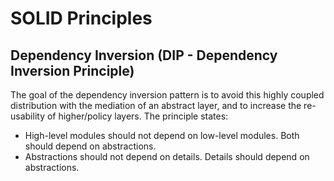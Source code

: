 ﻿# SOLID Principles

## Dependency Inversion (DIP - Dependency Inversion Principle)
The goal of the dependency inversion pattern is to avoid this highly coupled distribution with the mediation of an abstract layer, and to increase the re-usability of higher/policy layers.
The principle states:
 - High-level modules should not depend on low-level modules. Both should depend on abstractions.
 - Abstractions should not depend on details. Details should depend on abstractions.